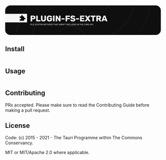 ![plugin-fs-extra](banner.png)

<!-- description -->

## Install

```
```

## Usage

```
```

## Contributing

PRs accepted. Please make sure to read the Contributing Guide before making a pull request.

## License

Code: (c) 2015 - 2021 - The Tauri Programme within The Commons Conservancy.

MIT or MIT/Apache 2.0 where applicable.
